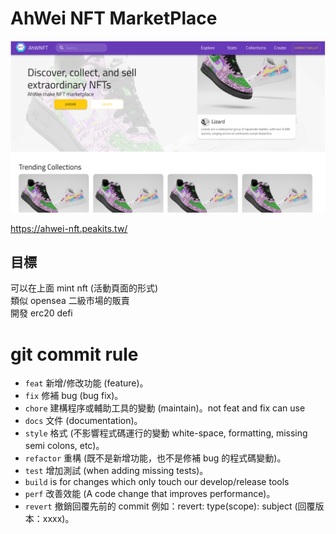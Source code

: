 # AhWei NFT MarketPlace

![alt text](public/images/nftmarketplace.png)

https://ahwei-nft.peakits.tw/

## 目標

可以在上面 mint nft (活動頁面的形式) <br>
類似 opensea 二級市場的販賣 <br>
開發 erc20 defi


# git commit rule

- `feat` 新增/修改功能 (feature)。
- `fix` 修補 bug (bug fix)。
- `chore` 建構程序或輔助工具的變動 (maintain)。not feat and fix can use
- `docs` 文件 (documentation)。
- `style` 格式 (不影響程式碼運行的變動 white-space, formatting, missing semi colons, etc)。
- `refactor` 重構 (既不是新增功能，也不是修補 bug 的程式碼變動)。
- `test` 增加測試 (when adding missing tests)。
- `build` is for changes which only touch our develop/release tools
- `perf` 改善效能 (A code change that improves performance)。
- `revert` 撤銷回覆先前的 commit 例如：revert: type(scope): subject (回覆版本：xxxx)。
